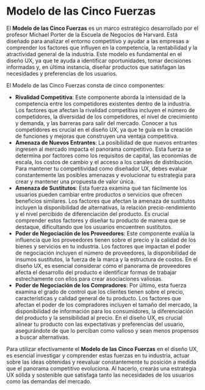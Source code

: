 # Modelo de las Cinco Fuerzas

El **Modelo de las Cinco Fuerzas** es un marco estratégico desarrollado por el profesor Michael Porter de la Escuela de Negocios de Harvard. Está diseñado para analizar el entorno competitivo y ayudar a las empresas a comprender los factores que influyen en la competencia, la rentabilidad y la atractividad general de la industria. Este modelo es fundamental en el diseño UX, ya que te ayuda a identificar oportunidades, tomar decisiones informadas y, en última instancia, diseñar productos que satisfagan las necesidades y preferencias de los usuarios.

El Modelo de las Cinco Fuerzas consta de cinco componentes:

- **Rivalidad Competitiva**: Este componente aborda la intensidad de la competencia entre los competidores existentes dentro de la industria. Los factores que afectan la rivalidad competitiva incluyen el número de competidores, la diversidad de los competidores, el nivel de crecimiento y demanda, y las barreras para salir del mercado. Conocer a tus competidores es crucial en el diseño UX, ya que te guía en la creación de funciones y mejoras que construyen una ventaja competitiva.
- **Amenaza de Nuevos Entrantes**: La posibilidad de que nuevos entrantes ingresen al mercado impacta el panorama competitivo. Esta fuerza se determina por factores como los requisitos de capital, las economías de escala, los costos de cambio y el acceso a los canales de distribución. Para mantener tu competitividad como diseñador UX, debes evaluar constantemente las posibles amenazas y evolucionar tu estrategia para crear y mantener una propuesta de valor única.
- **Amenaza de Sustitutos**: Esta fuerza examina qué tan fácilmente los usuarios pueden cambiar entre productos o servicios que ofrecen beneficios similares. Los factores que afectan la amenaza de sustitutos incluyen la disponibilidad de alternativas, la relación precio-rendimiento y el nivel percibido de diferenciación del producto. Es crucial comprender estos factores y diseñar tu producto de manera que se destaque, dificultando que los usuarios encuentren sustitutos.
- **Poder de Negociación de los Proveedores**: Este componente evalúa la influencia que los proveedores tienen sobre el precio y la calidad de los bienes y servicios en tu industria. Los factores que impactan el poder de negociación incluyen el número de proveedores, la disponibilidad de insumos sustitutos, la fuerza de la marca y la estructura de costos. En el diseño UX, es esencial considerar cómo el panorama de proveedores afecta el desarrollo del producto e identificar formas de trabajar estrechamente con ellos para crear asociaciones valiosas.
- **Poder de Negociación de los Compradores**: Por último, esta fuerza examina el grado de control que los clientes tienen sobre el precio, características y calidad general de tu producto. Los factores que afectan el poder de los compradores incluyen el tamaño del mercado, la disponibilidad de información para los consumidores, la diferenciación del producto y la sensibilidad al precio. En el diseño UX, es crucial alinear tu producto con las expectativas y preferencias del usuario, asegurándote de que lo perciban como valioso y sean menos propensos a buscar alternativas.

Para utilizar efectivamente el **Modelo de las Cinco Fuerzas** en el diseño UX, es esencial investigar y comprender estas fuerzas en tu industria, actuar sobre las ideas obtenidas y reevaluar constantemente tu posición a medida que el panorama competitivo evoluciona. Al hacerlo, crearás una estrategia UX sólida y sostenible que satisfaga tanto las necesidades de los usuarios como las demandas del mercado.
